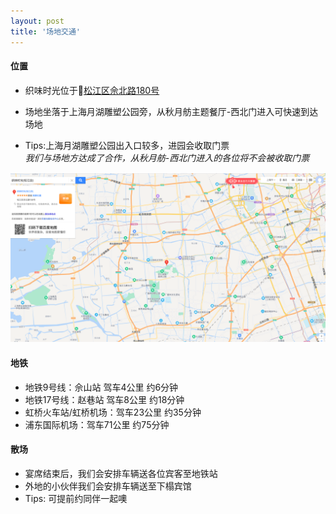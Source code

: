 ```yaml
---
layout: post
title: '场地交通'
---
```

#### 位置  
- 织味时光位于📍[松江区佘北路180号](https://map.qq.com/m/detail/poi/poid=5929177353517313607)

- 场地坐落于上海月湖雕塑公园旁，从秋月舫主题餐厅-西北门进入可快速到达场地       
- Tips:上海月湖雕塑公园出入口较多，进园会收取门票    
  *我们与场地方达成了合作，从秋月舫-西北门进入的各位将不会被收取门票*
   
![pic1](/assets/img/zhiweishiguang/飞书20220213-104348.jpg "1")


#### 地铁  
- 地铁9号线：佘山站 驾车4公里 约6分钟   
- 地铁17号线：赵巷站 驾车8公里 约18分钟
- 虹桥火车站/虹桥机场：驾车23公里 约35分钟
- 浦东国际机场：驾车71公里 约75分钟   

#### 散场
- 宴席结束后，我们会安排车辆送各位宾客至地铁站
- 外地的小伙伴我们会安排车辆送至下榻宾馆
- Tips: 可提前约同伴一起噢
